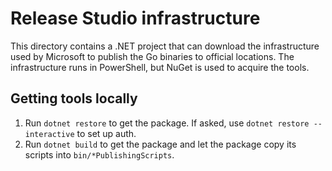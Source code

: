 # Release Studio infrastructure

This directory contains a .NET project that can download the infrastructure used by Microsoft to publish the Go binaries to official locations.
The infrastructure runs in PowerShell, but NuGet is used to acquire the tools.

## Getting tools locally

1. Run `dotnet restore` to get the package. If asked, use `dotnet restore --interactive` to set up auth.
1. Run `dotnet build` to get the package and let the package copy its scripts into `bin/*PublishingScripts`.
